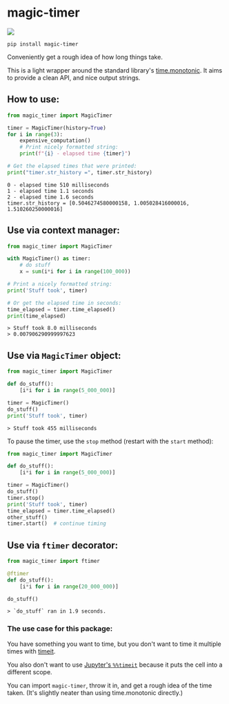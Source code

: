 # magic-timer

[![](https://github.com/sradc/magic-timer/workflows/Python%20package/badge.svg)](https://github.com/sradc/magic-timer/commits/)

`pip install magic-timer`

Conveniently get a rough idea of how long things take. 

This is a light wrapper around the standard library's [time.monotonic](https://docs.python.org/3/library/time.html#time.monotonic). It aims to provide a clean API, and nice output strings.


## How to use:

```python
from magic_timer import MagicTimer

timer = MagicTimer(history=True)
for i in range(3):
    expensive_computation()
    # Print nicely formatted string:
    print(f"{i} - elapsed time {timer}")

# Get the elapsed times that were printed:
print("timer.str_history =", timer.str_history)
```

```
0 - elapsed time 510 milliseconds
1 - elapsed time 1.1 seconds
2 - elapsed time 1.6 seconds
timer.str_history = [0.5046274580000158, 1.005028416000016, 1.510260250000016]
```

## Use via context manager:

```python
from magic_timer import MagicTimer

with MagicTimer() as timer:
    # do stuff
    x = sum(i*i for i in range(100_000))

# Print a nicely formatted string:
print('Stuff took', timer)

# Or get the elapsed time in seconds:
time_elapsed = timer.time_elapsed()
print(time_elapsed)
```

```
> Stuff took 8.0 milliseconds
> 0.007906290999997623
```

## Use via `MagicTimer` object:

```python
from magic_timer import MagicTimer

def do_stuff():
    [i*i for i in range(5_000_000)]

timer = MagicTimer()
do_stuff()
print('Stuff took', timer)
```

```
> Stuff took 455 milliseconds
```

To pause the timer, use the `stop` method (restart with the `start` method):

```python
from magic_timer import MagicTimer

def do_stuff():
    [i*i for i in range(5_000_000)]

timer = MagicTimer()
do_stuff()
timer.stop()
print('Stuff took', timer)
time_elapsed = timer.time_elapsed()
other_stuff()
timer.start()  # continue timing
```

## Use via `ftimer` decorator:

```python
from magic_timer import ftimer

@ftimer
def do_stuff():
    [i*i for i in range(20_000_000)]

do_stuff()
```

```
> `do_stuff` ran in 1.9 seconds.
```

### The use case for this package:

You have something you want to time, but you don't want to time it multiple times with [timeit](https://docs.python.org/3/library/timeit.html).

You also don't want to use [Jupyter's `%%timeit`](https://ipython.readthedocs.io/en/stable/interactive/magics.html#magic-timeit) because it puts the cell into a different scope.

You can import `magic-timer`, throw it in, and get a rough idea of the time taken. (It's slightly neater than using time.monotonic directly.)
